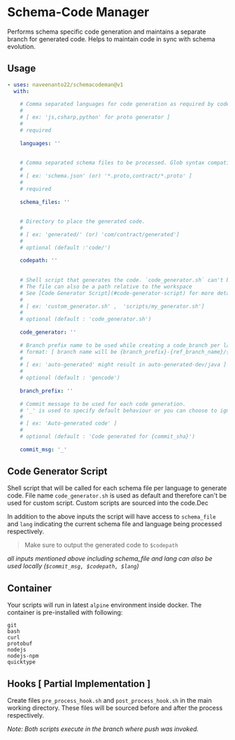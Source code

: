 # Schema-Code Manager

Performs schema specific code generation and maintains a separate branch for generated code. Helps to maintain code in sync with schema evolution.

## Usage

```yaml
- uses: naveenanto22/schemacodeman@v1
  with:
  
    # Comma separated languages for code generation as required by code generator.
    #
    # [ ex: 'js,csharp,python' for proto generator ]
    #
    # required
    
    languages: ''         
    
    
    # Comma separated schema files to be processed. Glob syntax compatible.
    #
    # [ ex: 'schema.json' (or) '*.proto,contract/*.proto' ]
    # 
    # required
    
    schema_files: ''     
    
    
    # Directory to place the generated code. 
    #
    # [ ex: 'generated/' (or) 'com/contract/generated']
    #
    # optional (default :'code/')
    
    codepath: ''          
    
    
    # Shell script that generates the code. `code_generator.sh` can't be used as filename
    # The file can also be a path relative to the workspace
    # See [Code Generator Script](#code-generator-script) for more details
    #
    # [ ex: 'custom_generator.sh' ,  'scripts/my_generator.sh']
    #
    # optional (default : 'code_generator.sh')
    
    code_generator: ''
    
    # Branch prefix name to be used while creating a code_branch per language 
    # format: [ branch name will be {branch_prefix}-{ref_branch_name}/{language} ]
    #
    # [ ex: 'auto-generated' might result in auto-generated-dev/java ]
    #
    # optional (default : 'gencode')
    
    branch_prefix: ''
    
    # Commit message to be used for each code generation. 
    # '_' is used to specify default behaviour or you can choose to ignore this field
    #
    # [ ex: 'Auto-generated code' ]
    #
    # optional (default : 'Code generated for {commit_sha}')
    
    commit_msg: '_'
```

## Code Generator Script 

Shell script that will be called for each schema file per language to generate code. File name `code_generator.sh` is used as default and therefore can't be used for custom script. Custom scripts are sourced into the code.Dec

In addition to the above inputs the script will have access to `schema_file` and `lang` indicating the current schema file and language being processed respectively.

> Make sure to output the generated code to `$codepath`

*all inputs mentioned above including schema_file and lang can also be used locally (`$commit_msg, $codepath, $lang`)*

## Container

Your scripts will run in latest `alpine` environment inside docker. The container is pre-installed with following:

    git
    bash
    curl
    protobuf
    nodejs
    nodejs-npm
    quicktype

## Hooks [ Partial Implementation ]

Create files `pre_process_hook.sh` and `post_process_hook.sh` in the main working directory. These files will be sourced before and after the process respectively.

*Note: Both scripts execute in the branch where push was invoked.*


